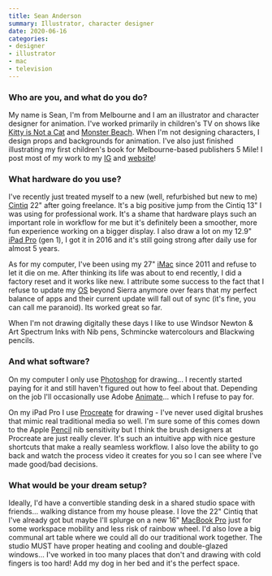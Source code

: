 ```yaml
---
title: Sean Anderson
summary: Illustrator, character designer 
date: 2020-06-16
categories:
- designer
- illustrator
- mac
- television
---
```


### Who are you, and what do you do?

My name is Sean, I'm from Melbourne and I am an illustrator and character designer for animation. I've worked primarily in children's TV on shows like [Kitty is Not a Cat](https://en.wikipedia.org/wiki/Kitty_Is_Not_a_Cat "The Wikipedia entry for Kitty Is Not A Cat.") and [Monster Beach](https://en.wikipedia.org/wiki/Monster_Beach "The Wikipedia entry for Monster Beach."). When I'm not designing characters, I design props and backgrounds for animation. I've also just finished illustrating my first children's book for Melbourne-based publishers 5 Mile! I post most of my work to my [IG](https://www.instagram.com/sean_tayla/ "Sean's Instagram account.") and [website](http://www.seantayla.com/ "Sean's website.")! 

### What hardware do you use?

I've recently just treated myself to a new (well, refurbished but new to me) [Cintiq][] 22" after going freelance. It's a big positive jump from the Cintiq 13" I was using for professional work. It's a shame that hardware plays such an important role in workflow for me but it's definitely been a smoother, more fun experience working on a bigger display. I also draw a lot on my 12.9" [iPad Pro][ipad-pro] (gen 1), I got it in 2016 and it's still going strong after daily use for almost 5 years.

As for my computer, I've been using my 27" [iMac][] since 2011 and refuse to let it die on me. After thinking its life was about to end recently, I did a factory reset and it works like new. I attribute some success to the fact that I refuse to update my [OS][macos] beyond Sierra anymore over fears that my perfect balance of apps and their current update will fall out of sync (it's fine, you can call me paranoid). Its worked great so far.
  
When I'm not drawing digitally these days I like to use Windsor Newton & Art Spectrum Inks with Nib pens, Schmincke watercolours and Blackwing pencils.

### And what software?

On my computer I only use [Photoshop][] for drawing... I recently started paying for it and still haven't figured out how to feel about that. Depending on the job I'll occasionally use Adobe [Animate][]... which I refuse to pay for.

On my iPad Pro I use [Procreate][procreate-ios] for drawing - I've never used digital brushes that mimic real traditional media so well. I'm sure some of this comes down to the Apple [Pencil][] nib sensitivity but I think the brush designers at Procreate are just really clever. It's such an intuitive app with nice gesture shortcuts that make a really seamless workflow. I also love the ability to go back and watch the process video it creates for you so I can see where I've made good/bad decisions.

### What would be your dream setup?

Ideally, I'd have a convertible standing desk in a shared studio space with friends... walking distance from my house please. I love the 22" Cintiq that I've already got but maybe I'll splurge on a new 16" [MacBook Pro][macbook-pro] just for some workspace mobility and less risk of rainbow wheel. I'd also love a big communal art table where we could all do our traditional work together. The studio MUST have proper heating and cooling and double-glazed windows... I've worked in too many places that don't and drawing with cold fingers is too hard! Add my dog in her bed and it's the perfect space.

[animate]: https://en.wikipedia.org/wiki/Adobe_Animate "A vector animation suite."
[cintiq]: https://www.wacom.com/en-us/us/cintiq "A computer screen you can draw on."
[imac]: https://www.apple.com/imac-24/ "An all-in-one computer."
[ipad-pro]: https://en.wikipedia.org/wiki/IPad_Pro "An iOS tablet."
[macbook-pro]: https://www.apple.com/macbook-pro/ "A laptop."
[macos]: https://en.wikipedia.org/wiki/MacOS "An operating system for Mac hardware."
[pencil]: http://wetransfer.com/pencil "An iPad stylus."
[photoshop]: https://www.adobe.com/products/photoshop.html "A bitmap image editor."
[procreate-ios]: https://apps.apple.com/us/app/procreate/id425073498 "A powerful illustration app."

